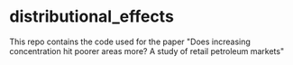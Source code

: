 # distributional_effects

This repo contains the code used for the paper "Does increasing concentration hit poorer areas more? A study of retail petroleum markets"

